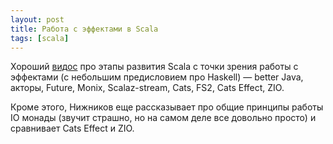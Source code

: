 ```yaml
---
layout: post
title: Работа с эффектами в Scala
tags: [scala]
---
```

Хороший [видос](https://youtu.be/jRVvj_2yWkE) про этапы развития Scala с точки зрения работы с эффектами (с небольшим предисловием про Haskell) — better Java, акторы, Future, Monix, Scalaz-stream, Cats, FS2, Cats Effect, ZIO.

Кроме этого, Нижников еще рассказывает про общие принципы работы IO монады (звучит страшно, но на самом деле все довольно просто) и сравнивает Cats Effect и ZIO.

